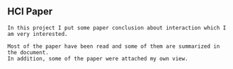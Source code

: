 ## HCI Paper ##
    In this project I put some paper conclusion about interaction which I am very interested.

    Most of the paper have been read and some of them are summarized in the document. 
    In addition, some of the paper were attached my own view.

    
